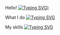 Hello!
[![Typing SVG](https://readme-typing-svg.herokuapp.com?color=6E6E6E&center=true&multiline=true&lines=Hello+from+Revel+%3A))](https://git.io/typing-svg)

What I do
[![Typing SVG](https://readme-typing-svg.herokuapp.com?color=F7F7F7&center=true&lines=Exploit+%2F%2F+Virus+%2F%2F+Programs+Creators)](https://git.io/typing-svg)

My skills
[![Typing SVG](https://readme-typing-svg.herokuapp.com?color=F7F7F7&center=true&lines=Python+%7C+C%23+%7C+bash+%7C+batch)](https://git.io/typing-svg)
